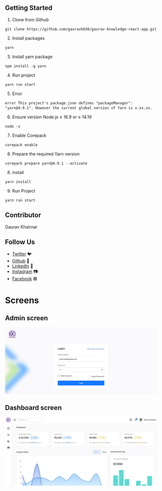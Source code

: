 ## Getting Started

1. Clone from Github

```
git clone https://github.com/gauravk030/gaurav-knowledge-react-app.git
```

2. Install packages

```
yarn
```

3. Install yarn package

```
npm install -g yarn
```

4. Run project

```
yarn run start
```

5. Error

```
error This project's package.json defines "packageManager": "yarn@4.9.1". However the current global version of Yarn is x.xx.xx. 
```

6. Ensure version Node.js ≥ 16.9 or ≥ 14.19

```
node -v
```

7. Enable Corepack

```
corepack enable
```

8. Prepare the required Yarn version

```
corepack prepare yarn@4.9.1 --activate
```

8. install

```
yarn install
```

9. Run Project

```
yarn run start
```


## Contributor
Gaurav Khairnar

## Follow Us

- [Twitter]() 🐦
- [Github](https://github.com/gauravk030) 🐙
- [LinkedIn](https://www.linkedin.com/in/gaurav-khairnar-a23268ab/) 💼
- [Instagram]() 📷
- [Facebook]() 🟦

# **Screens**
## **Admin screen**
![plot](./src/assets/images/screenshots/login%20screen.JPG)

## **Dashboard screen**
![plot](./src/assets/images/screenshots/dashboard%20screen.JPG)


